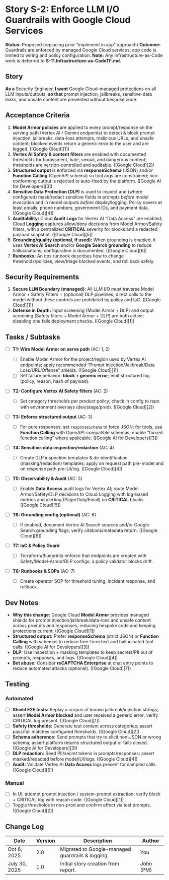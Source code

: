 # Story S-2: Enforce LLM I/O Guardrails with Google Cloud Services

**Status:** Proposed (replacing prior “implement in app” approach)
**Outcome:** Guardrails are enforced by managed Google Cloud services; app code is limited to wiring and policy configuration.
**Note:** Any Infrastructure-as-Code work is deferred to **S-11.Infrastructure-as-CodeTF.md**.


## Story

**As a** Security Engineer,
**I want** Google Cloud–managed protections on all LLM inputs/outputs,
**so that** prompt injection, jailbreaks, sensitive-data leaks, and unsafe content are prevented without bespoke code.

## Acceptance Criteria

1. **Model Armor policies** are applied to every prompt/response on the serving path (Vertex AI / Gemini endpoints) to detect & block prompt injection, jailbreaks, data-loss attempts, malicious URLs, and unsafe content; blocked events return a generic error to the user and are logged. ([Google Cloud][1])
2. **Vertex AI Safety & content filters** are enabled with documented thresholds for harassment, hate, sexual, and dangerous content; thresholds are version-controlled and auditable. ([Google Cloud][2])
3. **Structured output** is enforced via **responseSchema** (JSON) and/or **Function Calling** (OpenAPI schema) so tool args are constrained; non-conforming output is rejected or auto-fixed by the platform. ([Google AI for Developers][3])
4. **Sensitive Data Protection (DLP)** is used to inspect and (where configured) mask/redact sensitive fields in prompts *before* model invocation and in model outputs *before* display/logging. Policy covers at least emails, phone numbers, government IDs, and payment data. ([Google Cloud][4])
5. **Auditability:** Cloud **Audit Logs** for Vertex AI “Data Access” are enabled; Cloud **Logging** captures allow/deny decisions from Model Armor/Safety filters, with a centralized **CRITICAL** severity for blocks and a redacted payload snapshot. ([Google Cloud][5])
6. **Grounding/quality (optional, if used):** When grounding is enabled, it uses **Vertex AI Search** and/or **Google Search grounding** to reduce hallucinations; configuration is documented. ([Google Cloud][6])
7. **Runbooks:** An ops runbook describes how to change thresholds/policies, view/triage blocked events, and roll back safely.

## Security Requirements

1. **Secure LLM Boundary (managed):** All LLM I/O must traverse Model Armor + Safety Filters + (optional) DLP pipelines; direct calls to the model without these controls are prohibited by policy and IaC. ([Google Cloud][1])
2. **Defense in Depth:** Input screening (Model Armor + DLP) and output screening (Safety filters + Model Armor + DLP) are both active; disabling one fails deployment checks. ([Google Cloud][1])

## Tasks / Subtasks

* [ ] **T1: Wire Model Armor on serve path** (AC: 1, 2)

  * [ ] Enable Model Armor for the project/region used by Vertex AI endpoints; apply recommended “Prompt Injection/Jailbreak/Data Loss/URL/Offense” shields. ([Google Cloud][1])
  * [ ] Set failure behavior: **block + generic error**; emit structured log (policy, reason, hash of payload).

* [ ] **T2: Configure Vertex AI Safety filters** (AC: 2)

  * [ ] Set category thresholds per product policy; check in config to repo with environment overlays (dev/stage/prod). ([Google Cloud][2])

* [ ] **T3: Enforce structured output** (AC: 3)

  * [ ] For pure responses, set `responseSchema` to force JSON; for tools, use **Function Calling** with OpenAPI-compatible schemas; enable “forced function calling” where applicable. ([Google AI for Developers][3])

* [ ] **T4: Sensitive-data inspection/redaction** (AC: 4)

  * [ ] Create DLP inspection templates & de-identification (masking/redaction) templates; apply on request path pre-model and on response path pre-UI/log. ([Google Cloud][4])

* [ ] **T5: Observability & Audit** (AC: 5)

  * [ ] Enable **Data Access** audit logs for Vertex AI; route Model Armor/Safety/DLP decisions to Cloud Logging with log-based metrics and alerting (PagerDuty/Email) on **CRITICAL** blocks. ([Google Cloud][5])

* [ ] **T6: Grounding config (optional)** (AC: 6)

  * [ ] If enabled, document Vertex AI Search sources and/or Google Search grounding flags; verify citations/metadata return. ([Google Cloud][6])

* [ ] **T7: IaC & Policy Guard**

  * [ ] Terraform/Blueprints enforce that endpoints are created with Safety/Model-Armor/DLP configs; a policy validator blocks drift.

* [ ] **T8: Runbooks & SOPs** (AC: 7)

  * [ ] Create operator SOP for threshold tuning, incident response, and rollback.

## Dev Notes

* **Why this change:** Google Cloud **Model Armor** provides managed shields for prompt injection/jailbreak/data-loss and unsafe content across prompts *and* responses, reducing bespoke code and keeping protections current. ([Google Cloud][1])
* **Structured output:** Prefer **responseSchema** (strict JSON) or **Function Calling** with schemas to reduce free-form text and hallucinated tool calls. ([Google AI for Developers][3])
* **DLP:** Use inspection + masking templates to keep secrets/PII out of prompts, responses, and logs. ([Google Cloud][4])
* **Bot abuse:** Consider **reCAPTCHA Enterprise** at chat entry points to reduce automated attacks (optional). ([Google Cloud][7])

## Testing

### Automated

* [ ] **Shield E2E tests:** Replay a corpus of known jailbreak/injection strings; assert **Model Armor blocked** and user received a generic error; verify CRITICAL log present. ([Google Cloud][1])
* [ ] **Safety thresholds:** Generate test content across categories; assert pass/fail matches configured thresholds. ([Google Cloud][2])
* [ ] **Schema adherence:** Send prompts that try to elicit non-JSON or wrong schema; assert platform returns structured output or fails closed. ([Google AI for Developers][3])
* [ ] **DLP redaction:** Seed PII/secret tokens in prompts/responses; assert masked/redacted before model/UI/logs. ([Google Cloud][4])
* [ ] **Audit:** Validate Vertex AI **Data Access** logs present for sampled calls. ([Google Cloud][5])

### Manual

* [ ] In UI, attempt prompt injection / system-prompt extraction; verify block + CRITICAL log with reason code. ([Google Cloud][1])
* [ ] Toggle thresholds in non-prod and confirm effect via test prompts. ([Google Cloud][2])

## Change Log

| Date          | Version | Description                                      | Author    |
| ------------- | ------- | ------------------------------------------------ | --------- |
| Oct 6, 2025   | 2.0     | Migrated to Google-managed guardrails & logging. | You       |
| July 30, 2025 | 1.0     | Initial story creation from report.              | John (PM) |
